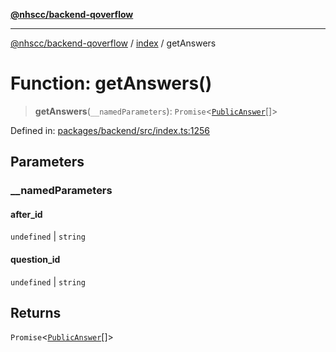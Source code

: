 [**@nhscc/backend-qoverflow**](../../README.md)

***

[@nhscc/backend-qoverflow](../../README.md) / [index](../README.md) / getAnswers

# Function: getAnswers()

> **getAnswers**(`__namedParameters`): `Promise`\<[`PublicAnswer`](../../db/type-aliases/PublicAnswer.md)[]\>

Defined in: [packages/backend/src/index.ts:1256](https://github.com/nhscc/qoverflow.api.hscc.bdpa.org/blob/427e25011f0e71265852f81f85026e1290417c2b/packages/backend/src/index.ts#L1256)

## Parameters

### \_\_namedParameters

#### after_id

`undefined` \| `string`

#### question_id

`undefined` \| `string`

## Returns

`Promise`\<[`PublicAnswer`](../../db/type-aliases/PublicAnswer.md)[]\>
